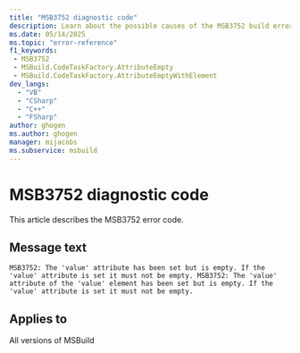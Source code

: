 ```yaml
---
title: "MSB3752 diagnostic code"
description: Learn about the possible causes of the MSB3752 build error, and get troubleshooting tips.
ms.date: 05/14/2025
ms.topic: "error-reference"
f1_keywords:
 - MSB3752
 - MSBuild.CodeTaskFactory.AttributeEmpty
 - MSBuild.CodeTaskFactory.AttributeEmptyWithElement
dev_langs:
  - "VB"
  - "CSharp"
  - "C++"
  - "FSharp"
author: ghogen
ms.author: ghogen
manager: mijacobs
ms.subservice: msbuild
---
```


# MSB3752 diagnostic code

<!-- :::ErrorDefinitionDescription::: -->
<!-- :::editable-content name="introDescription"::: -->
This article describes the MSB3752 error code.
<!-- :::editable-content-end::: -->

## Message text

`MSB3752: The 'value' attribute has been set but is empty. If the 'value' attribute is set it must not be empty.
MSB3752: The 'value' attribute of the 'value' element has been set but is empty. If the 'value' attribute is set it must not be empty.`

<!-- :::editable-content name="postOutputDescription"::: -->
<!--
{StrBegin="MSB3752: "}

{StrBegin="MSB3752: "}
-->
<!-- :::editable-content-end::: -->
<!-- :::ErrorDefinitionDescription-end::: -->

## Applies to

All versions of MSBuild
